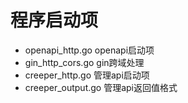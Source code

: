 # 程序启动项

- openapi_http.go openapi启动项
- gin_http_cors.go gin跨域处理
- creeper_http.go 管理api启动项
- creeper_output.go 管理api返回值格式